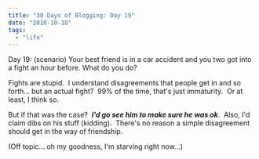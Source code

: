 ```yaml
---
title: "30 Days of Blogging: Day 19"
date: "2010-10-18"
tags:
  - "life"
---
```


Day 19: (scenario) Your best friend is in a car accident and you two got into a fight an hour before. What do you do?

Fights are stupid.  I understand disagreements that people get in and so forth... but an actual fight?  99% of the time, that's just immaturity.  Or at least, I think so.

But if that was the case?  _**I'd go see him to make sure he was ok**_.  Also, I'd claim dibs on his stuff (kidding).  There's no reason a simple disagreement should get in the way of friendship.

(Off topic... oh my goodness, I'm starving right now...)

